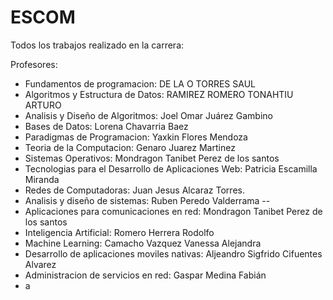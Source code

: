# ESCOM
Todos los trabajos realizado en la carrera:

Profesores:

- Fundamentos de programacion: DE LA O TORRES SAUL
- Algoritmos y Estructura de Datos: RAMIREZ ROMERO TONAHTIU ARTURO
- Analisis y Diseño de Algoritmos: Joel Omar Juárez Gambino 
- Bases de Datos: Lorena Chavarria Baez
- Paradigmas de Programacion: Yaxkin Flores Mendoza
- Teoria de la Computacion: Genaro Juarez Martinez
- Sistemas Operativos: Mondragon Tanibet Perez de los santos
- Tecnologias para el Desarrollo de Aplicaciones Web: Patricia Escamilla Miranda
- Redes de Computadoras: Juan Jesus Alcaraz Torres.
- Analisis y diseño de sistemas: Ruben Peredo Valderrama --
- Aplicaciones para comunicaciones en red: Mondragon Tanibet Perez de los santos
- Inteligencia Artificial: Romero Herrera Rodolfo
- Machine Learning: Camacho Vazquez Vanessa Alejandra
- Desarrollo de aplicaciones moviles nativas: Aljeandro Sigfrido Cifuentes Alvarez
- Administracion de servicios en red: Gaspar Medina Fabián
- a